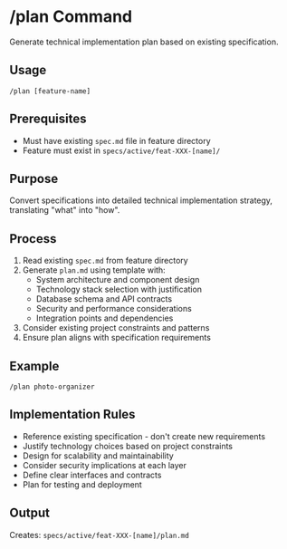 # /plan Command

Generate technical implementation plan based on existing specification.

## Usage
```
/plan [feature-name]
```

## Prerequisites
- Must have existing `spec.md` file in feature directory
- Feature must exist in `specs/active/feat-XXX-[name]/`

## Purpose
Convert specifications into detailed technical implementation strategy, translating "what" into "how".

## Process
1. Read existing `spec.md` from feature directory
2. Generate `plan.md` using template with:
   - System architecture and component design
   - Technology stack selection with justification
   - Database schema and API contracts
   - Security and performance considerations
   - Integration points and dependencies
3. Consider existing project constraints and patterns
4. Ensure plan aligns with specification requirements

## Example
```
/plan photo-organizer
```

## Implementation Rules
- Reference existing specification - don't create new requirements
- Justify technology choices based on project constraints
- Design for scalability and maintainability
- Consider security implications at each layer
- Define clear interfaces and contracts
- Plan for testing and deployment

## Output
Creates: `specs/active/feat-XXX-[name]/plan.md`
